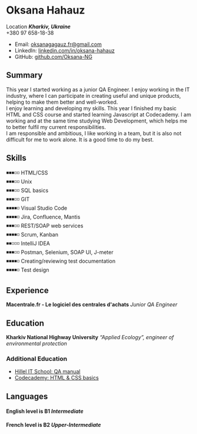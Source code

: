 # Oksana Hahauz

Location ***Kharkiv, Ukraine***  
+380 97 658-18-38 

- Email: [oksanagagauz.fr@gmail.com](mailto:oksanagagauz.fr@gmail.com)   
- LinkedIn: [linkedin.com/in/oksana-hahauz](https://www.linkedin.com/in/oksana-hahauz-4887b0194/)   
- GitHub: [github.com/Oksana-NG](https://github.com/Oksana-NG)   

## Summary

This year I started working as a junior QA Engineer. I enjoy working in the IT industry, where I can participate in creating useful and unique products, helping to make them better and well-worked.   
I enjoy learning and developing my skills. This year I finished my basic HTML and CSS course and started learning Javascript at Codecademy. I am working and at the same time studying Web Development, which helps me to better fulfil my current responsibilities.    
I am responsible and ambitious, I like working in a team, but it is also not difficult for me to work alone. It is a good time to do my best.  

## Skills

◾◾◾◽◽ HTML/CSS   
◾◾◾◽◽ Unix    
◾◾◾◽◽ SQL basics   
◾◾◾◽◽ GIT   
◾◾◾◾◽ Visual Studio Code   
◾◾◾◾◽ Jira, Confluence, Mantis   
◾◾◾◽◽ REST/SOAP web services   
◾◾◾◾◽ Scrum, Kanban   
◾◾◽◽◽ IntelliJ IDEA   
◾◾◾◽◽ Postman, Selenium, SOAP UI, J-meter   
◾◾◾◾◽ Creating/reviewing test documentation   
◾◾◾◾◽ Test design   

## Experience

**Macentrale.fr - Le logiciel des centrales d'achats**
              *Junior QA Engineer*

## Education

**Kharkiv National Highway University**
*“Applied Ecology”, engineer of environmental protection*

### Additional Education

- [Hillel IT School: QA manual](https://certificate.ithillel.ua/view/40114462/en)
- [Codecademy: HTML & CSS basics](https://www.codecademy.com/profiles/cloud6318931302)

## Languages

#### English level is B1 *Intermediate*

#### French level is B2 *Upper-Intermediate*
